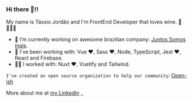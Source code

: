 ### Hi there 👋!!

My name is Tássio Jordão and I'm FrontEnd Developer that loves wine. 🍷👨🏻‍💻

- 🔭 I’m currently working on awesome brazilian company: [Juntos Somos mais](https://github.com/juntossomosmais).
- 🚀 I've been working with: Vue ❤️, Sass ❤️, Node, TypeScript, Jest ❤️, React and Firebase.
- 🙅🏻 I worked with: Nuxt ❤️, Vuetify and Tailwind.

`I've created an open source organization to help our community`: [Open-ish](https://github.com/open-ish)

More about me at [my LinkedIn](https://www.linkedin.com/in/tassio-front-end/)
_ 
<!--
**tassioFront/tassioFront** is a ✨ _special_ ✨ repository because its `README.md` (this file) appears on your GitHub profile.

Here are some ideas to get you started:

- 🔭 I’m currently working on awesome brazilian company: [Juntos Somos mais](https://github.com/juntossomosmais).
- 🌱 I’m currently learning ...
- 👯 I’m looking to collaborate on ...
- 🤔 I’m looking for help with ...
- 💬 Ask me about ...
- 📫 How to reach me: ...
- 😄 Pronouns: ...
- ⚡ Fun fact: ...
-->
